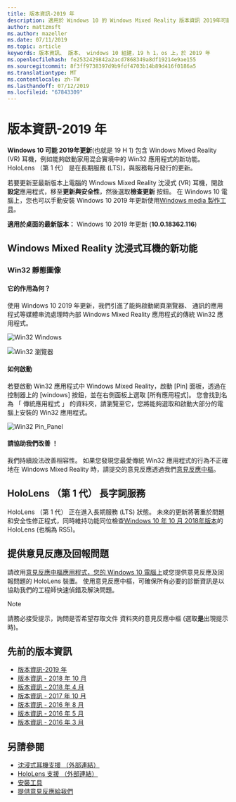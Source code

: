 ```yaml
---
title: 版本資訊-2019 年
description: 適用於 Windows 10 的 Windows Mixed Reality 版本資訊 2019年可能更新 (也就是 19 H 1)。
author: mattzmsft
ms.author: mazeller
ms.date: 07/11/2019
ms.topic: article
keywords: 版本資訊、 版本、 windows 10 組建，19 h 1，os 上，於 2019 年
ms.openlocfilehash: fe2532429842a2acd7868349a8df19214e9ae155
ms.sourcegitcommit: 8f3ff9738397d9b9fdf4703b14b89d416f0186a5
ms.translationtype: MT
ms.contentlocale: zh-TW
ms.lasthandoff: 07/12/2019
ms.locfileid: "67843309"
---
```

# <a name="release-notes---may-2019"></a>版本資訊-2019 年

**Windows 10 可能 2019年更新**(也就是 19 H 1) 包含 Windows Mixed Reality (VR) 耳機，例如能夠啟動家用混合實境中的 Win32 應用程式的新功能。 HoloLens （第 1 代） 是在長期服務 (LTS)，與服務每月發行的更新。

若要更新至最新版本上電腦的 Windows Mixed Reality 沈浸式 (VR) 耳機，開啟**設定**應用程式，移至**更新與安全性**，然後選取**檢查更新**  按鈕。 在 Windows 10 電腦上，您也可以手動安裝 Windows 10 2019 年更新使用[Windows media 製作工具](https://www.microsoft.com/software-download/windows10)。

**適用於桌面的最新版本：** Windows 10 2019 年更新 (**10.0.18362.116**)<br>

## <a name="new-features-for-windows-mixed-reality-immersive-headsets"></a>Windows Mixed Reality 沈浸式耳機的新功能

### <a name="win32-slates"></a>Win32 靜態圖像

#### <a name="what-does-it-do"></a>它的作用為何？ 
使用 Windows 10 2019 年更新，我們引進了能夠啟動網頁瀏覽器、 通訊的應用程式等媒體串流處理時內部 Windows Mixed Reality 應用程式的傳統 Win32 應用程式。 

![Win32 Windows](images/mr-win32-slates-1.png)

![Win32 瀏覽器](images/mr-win32-slates-2.png)

#### <a name="how-to-launch"></a>如何啟動
若要啟動 Win32 應用程式中 Windows Mixed Reality，啟動 [Pin] 面板，透過在控制器上的 [windows] 按鈕，並在右側面板上選取 [所有應用程式]。  您會找到名為 「 傳統應用程式 」 的資料夾，請瀏覽至它，您將能夠選取和啟動大部分的電腦上安裝的 Win32 應用程式。

![Win32 Pin_Panel](images/mr-win32-slates-pinspanel.png)

#### <a name="please-help-us-improve"></a>請協助我們改善 ！
我們持續設法改善相容性。  如果您發現您最愛傳統 Win32 應用程式的行為不正確地在 Windows Mixed Reality 時，請提交的意見反應透過我們[意見反應中樞](https://support.microsoft.com/en-us/help/4021566/windows-10-send-feedback-to-microsoft-with-feedback-hub)。

## <a name="hololens-1st-gen-long-term-servicing"></a>HoloLens （第 1 代） 長字詞服務

HoloLens （第 1 代） 正在進入長期服務 (LTS) 狀態。 未來的更新將著重於問題和安全性修正程式，同時維持功能同位檢查[Windows 10 年 10 月 2018年版本](release-notes-october-2018.md)的 HoloLens (也稱為 RS5)。 

## <a name="provide-feedback-and-report-issues"></a>提供意見反應及回報問題

請改用[意見反應中樞應用程式，您的 Windows 10 電腦上](give-us-feedback.md)或您提供意見反應及回報問題的 HoloLens 裝置。 使用意見反應中樞，可確保所有必要的診斷資訊是以協助我們的工程師快速偵錯及解決問題。

>[!NOTE]
>請務必接受提示，詢問是否希望存取文件 資料夾的意見反應中樞 (選取**是**出現提示時)。

## <a name="prior-release-notes"></a>先前的版本資訊

* [版本資訊-2019 年](release-notes-may-2019.md)
* [版本資訊 - 2018 年 10 月](release-notes-october-2018.md)
* [版本資訊 - 2018 年 4 月](release-notes-april-2018.md)
* [版本資訊 - 2017 年 10 月](release-notes-october-2017.md)
* [版本資訊 - 2016 年 8 月](release-notes-august-2016.md)
* [版本資訊 - 2016 年 5 月](release-notes-may-2016.md)
* [版本資訊 - 2016 年 3 月](release-notes-march-2016.md)

## <a name="see-also"></a>另請參閱
* [沈浸式耳機支援 （外部連結）](https://docs.microsoft.com/windows/mixed-reality/enthusiast-guide/troubleshooting-windows-mixed-reality)
* [HoloLens 支援 （外部連結）](https://support.microsoft.com/products/hololens)
* [安裝工具](install-the-tools.md)
* [提供意見反應給我們](give-us-feedback.md)

